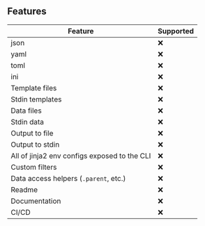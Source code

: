 ## Features
| Feature                                      | Supported |
| -------------------------------------------- | --------- |
| json                                         | ❌         |
| yaml                                         | ❌         |
| toml                                         | ❌         |
| ini                                          | ❌         |
| Template files                               | ❌         |
| Stdin templates                              | ❌         |
| Data files                                   | ❌         |
| Stdin data                                   | ❌         |
| Output to file                               | ❌         |
| Output to stdin                              | ❌         |
| All of jinja2 env configs exposed to the CLI | ❌         |
| Custom filters                               | ❌         |
| Data access helpers (`.parent`, etc.)        | ❌         |
| Readme                                       | ❌         |
| Documentation                                | ❌         |
| CI/CD                                        | ❌         |
